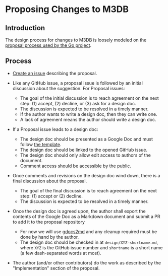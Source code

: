 # Proposing Changes to M3DB

## Introduction

The design process for changes to M3DB is loosely modeled on the [proposal process used by the Go project](https://github.com/golang/proposal).

## Process

- [Create an issue](https://github.com/m3db/m3db/issues/new) describing the proposal.

- Like any GitHub issue, a proposal issue is followed by an initial discussion about the suggestion. For Proposal issues:

  - The goal of the initial discussion is to reach agreement on the next step: (1) accept, (2) decline, or (3) ask for a design doc.
  - The discussion is expected to be resolved in a timely manner.
  - If the author wants to write a design doc, then they can write one.
  - A lack of agreement means the author should write a design doc.
  
- If a Proposal issue leads to a design doc:
 
  - The design doc should be presented as a Google Doc and must follow [the template](https://docs.google.com/document/d/1UwCaJKt2D8eRtQtmjGfljsDHBU4FBHt95h4BzIlft5g/edit#heading=h.apjxh9h6zbke).
  - The design doc should be linked to the opened GitHub issue.
  - The design doc should only allow edit access to authors of the document.
  - Comment access should be accessible by the public.

- Once comments and revisions on the design doc wind down, there is a final discussion about the proposal.
 
  - The goal of the final discussion is to reach agreement on the next step: (1) accept or (2) decline.
  - The discussion is expected to be resolved in a timely manner.
 
- Once the design doc is agreed upon, the author shall export the contents of the Google Doc as a Markdown document and submit a PR to add it to the proposal repository

  - For now we will use [gdocs2md](https://github.com/mangini/gdocs2md) and any cleanup required must be done by hand by the author.
  - The design doc should be checked in at `design/XYZ-shortname.md`, where `XYZ` is the GitHub issue number and `shortname` is a short name (a few dash-separated words at most).

- The author (and/or other contributors) do the work as described by the "Implementation" section of the proposal.
